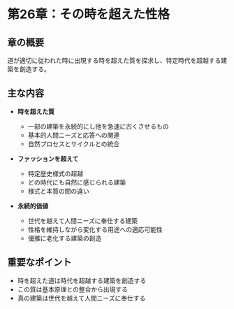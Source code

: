 # 第26章：その時を超えた性格

## 章の概要
道が適切に従われた時に出現する時を超えた質を探求し、特定時代を超越する建築を創造する。

## 主な内容
- **時を超えた質**
  - 一部の建築を永続的にし他を急速に古くさせるもの
  - 基本的人間ニーズと応答への関連
  - 自然プロセスとサイクルとの統合

- **ファッションを超えて**
  - 特定歴史様式の超越
  - どの時代にも自然に感じられる建築
  - 様式と本質の間の違い

- **永続的価値**
  - 世代を越えて人間ニーズに奉仕する建築
  - 性格を維持しながら変化する用途への適応可能性
  - 優雅に老化する建築の創造

## 重要なポイント
- 時を超えた道は時代を超越する建築を創造する
- この質は基本原理との整合から出現する
- 真の建築は世代を越えて人間ニーズに奉仕する